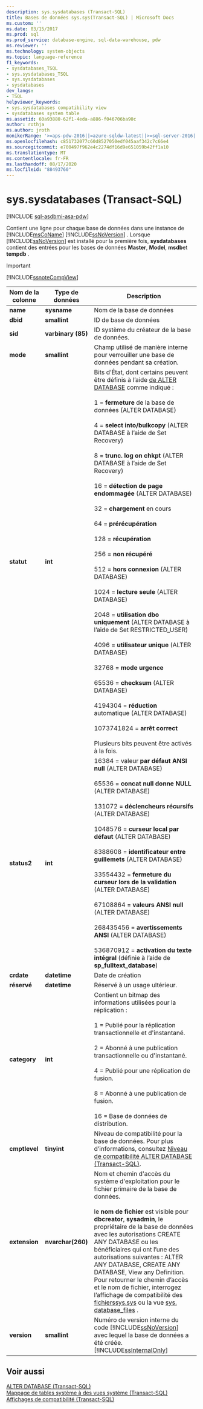 ```yaml
---
description: sys.sysdatabases (Transact-SQL)
title: Bases de données sys.sys(Transact-SQL) | Microsoft Docs
ms.custom: ''
ms.date: 03/15/2017
ms.prod: sql
ms.prod_service: database-engine, sql-data-warehouse, pdw
ms.reviewer: ''
ms.technology: system-objects
ms.topic: language-reference
f1_keywords:
- sysdatabases_TSQL
- sys.sysdatabases_TSQL
- sys.sysdatabases
- sysdatabases
dev_langs:
- TSQL
helpviewer_keywords:
- sys.sysdatabases compatibility view
- sysdatabases system table
ms.assetid: 60a93880-62f1-4eda-a886-f046706ba90c
author: rothja
ms.author: jroth
monikerRange: '>=aps-pdw-2016||=azure-sqldw-latest||>=sql-server-2016||=sqlallproducts-allversions||>=sql-server-linux-2017||=azuresqldb-mi-current'
ms.openlocfilehash: c851732077c60d8527050edf045aaf342c7c66e4
ms.sourcegitcommit: e700497f962e4c2274df16d9e651059b42ff1a10
ms.translationtype: MT
ms.contentlocale: fr-FR
ms.lasthandoff: 08/17/2020
ms.locfileid: "88493760"
---
```

# <a name="syssysdatabases-transact-sql"></a>sys.sysdatabases (Transact-SQL)
[!INCLUDE [sql-asdbmi-asa-pdw](../../includes/applies-to-version/sql-asdbmi-asa-pdw.md)]

  Contient une ligne pour chaque base de données dans une instance de [!INCLUDE[msCoName](../../includes/msconame-md.md)] [!INCLUDE[ssNoVersion](../../includes/ssnoversion-md.md)] . Lorsque [!INCLUDE[ssNoVersion](../../includes/ssnoversion-md.md)] est installé pour la première fois, **sysdatabases** contient des entrées pour les bases de données **Master**, **Model**, **msdb**et **tempdb** .  
  
> [!IMPORTANT]  
>  [!INCLUDE[ssnoteCompView](../../includes/ssnotecompview-md.md)]  
  
|Nom de la colonne|Type de données|Description|  
|-----------------|---------------|-----------------|  
|**name**|**sysname**|Nom de la base de données|  
|**dbid**|**smallint**|ID de base de données|  
|**sid**|**varbinary (85)**|ID système du créateur de la base de données.|  
|**mode**|**smallint**|Champ utilisé de manière interne pour verrouiller une base de données pendant sa création.|  
|**statut**|**int**|Bits d’État, dont certains peuvent être définis à l’aide [de ALTER DATABASE](../../t-sql/statements/alter-database-transact-sql.md) comme indiqué :<br /><br /> 1 = **fermeture** de la base de données (ALTER DATABASE)<br /><br /> 4 = **select into/bulkcopy** (ALTER DATABASE à l’aide de Set Recovery)<br /><br /> 8 = **trunc. log on chkpt** (ALTER DATABASE à l’aide de Set Recovery)<br /><br /> 16 = **détection de page endommagée** (ALTER DATABASE)<br /><br /> 32 = **chargement** en cours<br /><br /> 64 = **prérécupération**<br /><br /> 128 = **récupération**<br /><br /> 256 = **non récupéré**<br /><br /> 512 = **hors connexion** (ALTER DATABASE)<br /><br /> 1024 = **lecture seule** (ALTER DATABASE)<br /><br /> 2048 = **utilisation dbo uniquement** (ALTER DATABASE à l’aide de Set RESTRICTED_USER)<br /><br /> 4096 = **utilisateur unique** (ALTER DATABASE)<br /><br /> 32768 = **mode urgence**<br /><br /> 65536 = **checksum** (ALTER DATABASE)<br /><br /> 4194304 = **réduction** automatique (ALTER DATABASE)<br /><br /> 1073741824 = **arrêt correct**<br /><br /> Plusieurs bits peuvent être activés à la fois.|  
|**status2**|**int**|16384 = valeur **par défaut ANSI null** (ALTER DATABASE)<br /><br /> 65536 = **concat null donne NULL** (ALTER DATABASE)<br /><br /> 131072 = **déclencheurs récursifs** (ALTER DATABASE)<br /><br /> 1048576 = **curseur local par défaut** (ALTER DATABASE)<br /><br /> 8388608 = **identificateur entre guillemets** (ALTER DATABASE)<br /><br /> 33554432 = **fermeture du curseur lors de la validation** (ALTER DATABASE)<br /><br /> 67108864 = **valeurs ANSI null** (ALTER DATABASE)<br /><br /> 268435456 = **avertissements ANSI** (ALTER DATABASE)<br /><br /> 536870912 = **activation du texte intégral** (définie à l’aide de **sp_fulltext_database**)|  
|**crdate**|**datetime**|Date de création|  
|**réservé**|**datetime**|Réservé à un usage ultérieur.|  
|**category**|**int**|Contient un bitmap des informations utilisées pour la réplication :<br /><br /> 1 = Publié pour la réplication transactionnelle et d'instantané.<br /><br /> 2 = Abonné à une publication transactionnelle ou d'instantané.<br /><br /> 4 = Publié pour une réplication de fusion.<br /><br /> 8 = Abonné à une publication de fusion.<br /><br /> 16 = Base de données de distribution.|  
|**cmptlevel**|**tinyint**|Niveau de compatibilité pour la base de données. Pour plus d’informations, consultez [Niveau de compatibilité ALTER DATABASE &#40;Transact-SQL&#41;](../../t-sql/statements/alter-database-transact-sql-compatibility-level.md).|  
|**extension**|**nvarchar(260)**|Nom et chemin d'accès du système d'exploitation pour le fichier primaire de la base de données.<br /><br /> le **nom de fichier** est visible pour **dbcreator**, **sysadmin**, le propriétaire de la base de données avec les autorisations CREATE ANY DATABASE ou les bénéficiaires qui ont l’une des autorisations suivantes : ALTER ANY DATABASE, CREATE ANY DATABASE, View any Definition. Pour retourner le chemin d’accès et le nom de fichier, interrogez l’affichage de compatibilité des [ fichierssys.sys](../../relational-databases/system-compatibility-views/sys-sysfiles-transact-sql.md) ou la vue [sys. database_files](../../relational-databases/system-catalog-views/sys-database-files-transact-sql.md) .|  
|**version**|**smallint**|Numéro de version interne du code [!INCLUDE[ssNoVersion](../../includes/ssnoversion-md.md)] avec lequel la base de données a été créée. [!INCLUDE[ssInternalOnly](../../includes/ssinternalonly-md.md)]|  
  
## <a name="see-also"></a>Voir aussi  
 [ALTER DATABASE &#40;Transact-SQL&#41;](../../t-sql/statements/alter-database-transact-sql.md)   
 [Mappage de tables système à des vues système &#40;Transact-SQL&#41;](../../relational-databases/system-tables/mapping-system-tables-to-system-views-transact-sql.md)   
 [Affichages de compatibilité &#40;Transact-SQL&#41;](~/relational-databases/system-compatibility-views/system-compatibility-views-transact-sql.md)  
  
  
